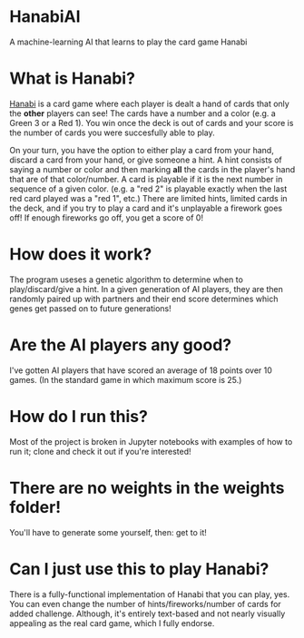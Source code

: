 # HanabiAI
A machine-learning AI that learns to play the card game Hanabi

# What is Hanabi?
[Hanabi](https://en.wikipedia.org/wiki/Hanabi_(card_game)) is a card game where each player is dealt a hand of cards that only the **other** players can see!
The cards have a number and a color (e.g. a Green 3 or a Red 1). You win once the deck is out of cards and your score is the number of cards you were succesfully able to play.

On your turn, you have the option to either play a card from your hand, discard a card from your hand, or give someone a hint. A hint consists of saying a number or color
and then marking **all** the cards in the player's hand that are of that color/number. A card is playable if it is the next number in sequence of a given color.
(e.g. a "red 2" is playable exactly when the last red card played was a "red 1", etc.)
There are limited hints, limited cards in the deck, and if you try to play a card and it's unplayable a firework goes off! If enough fireworks go off, you get a score of 0!

# How does it work?
The program useses a genetic algorithm to determine when to play/discard/give a hint. In a given generation of AI players, they are then randomly paired up with partners and their end score determines which genes get passed on to future generations!

# Are the AI players any good?
I've gotten AI players that have scored an average of 18 points over 10 games. (In the standard game in which maximum score is 25.)

# How do I run this?
Most of the project is broken in Jupyter notebooks with examples of how to run it; clone and check it out if you're interested!

# There are no weights in the weights folder!
You'll have to generate some yourself, then: get to it!

# Can I just use this to play Hanabi?
There is a fully-functional implementation of Hanabi that you can play, yes. You can even change the number of hints/fireworks/number of cards for added challenge. Although, it's entirely text-based and not nearly visually appealing as the real card game, which I fully endorse.
